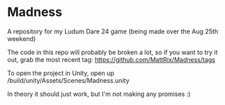 Madness
=======

A repository for my Ludum Dare 24 game (being made over the Aug 25th weekend)

The code in this repo will probably be broken a lot, so if you want to try it out, grab the most recent tag: https://github.com/MattRix/Madness/tags

To open the project in Unity, open up /build/unity/Assets/Scenes/Madness.unity 

In theory it should just work, but I'm not making any promises :) 
